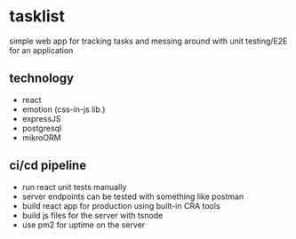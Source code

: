 # tasklist

simple web app for tracking tasks and messing around with unit testing/E2E for an application

technology
---
- react
- emotion (css-in-js lib.)
- expressJS
- postgresql
- mikroORM

ci/cd pipeline
---

- run react unit tests manually
- server endpoints can be tested with something like postman
- build react app for production using built-in CRA tools
- build js files for the server with tsnode
- use pm2 for uptime on the server
